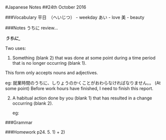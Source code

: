 #Japanese Notes
##24th October 2016

###Vocabulary
平日　（へいじつ） - weekday
あい - love
美   - beauty

###Notes
うちに review...

___うちに____

Two uses:
1. Something (blank 2) that was done at some point 
  during a time period that is no longer occurring (blank 1).

  This form only accepts nouns and adjectives.

  eg: 就業時間のうちに、しりょうのかくことがおわらなければなりません。。
      (At some point) Before work hours have finished, I need 
      to finish this report.

2. A habitual action done by you (blank 1) that has resulted
   in a change occurring (blank 2).

   eg: 

###Grammar


###Homework
p24. 5. 1) + 2)


